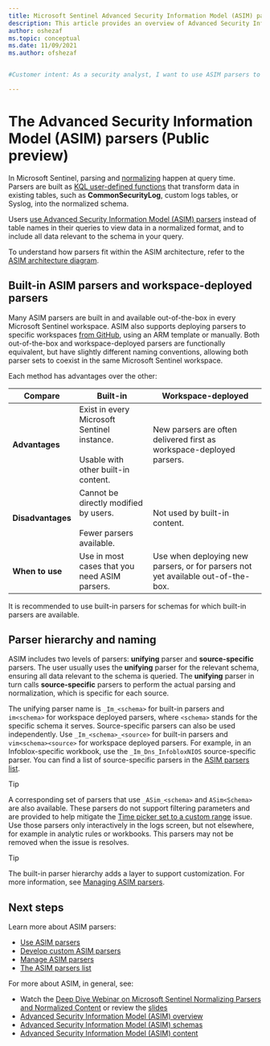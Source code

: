 ```yaml
---
title: Microsoft Sentinel Advanced Security Information Model (ASIM) parsers overview | Microsoft Docs
description: This article provides an overview of Advanced Security Information Model (ASIM) parsers and a link to more detailed ASIM parsers documents.
author: oshezaf
ms.topic: conceptual
ms.date: 11/09/2021
ms.author: ofshezaf


#Customer intent: As a security analyst, I want to use ASIM parsers to normalize and query security data so that I can efficiently analyze and correlate information from various sources.

--- 
```


# The Advanced Security Information Model (ASIM) parsers (Public preview)

In Microsoft Sentinel, parsing and [normalizing](normalization.md) happen at query time. Parsers are built as [KQL user-defined functions](/kusto/query/functions/user-defined-functions?view=microsoft-sentinel&preserve-view=true) that transform data in existing tables, such as **CommonSecurityLog**, custom logs tables, or Syslog, into the normalized schema.

Users [use Advanced Security Information Model (ASIM) parsers](normalization-about-parsers.md) instead of table names in their queries to view data in a normalized format, and to include all data relevant to the schema in your query. 

To understand how parsers fit within the ASIM architecture, refer to the [ASIM architecture diagram](normalization.md#asim-components).

## Built-in ASIM parsers and workspace-deployed parsers

Many ASIM parsers are built in and available out-of-the-box in every Microsoft Sentinel workspace. ASIM also supports deploying parsers to specific workspaces [from GitHub](https://aka.ms/DeployASIM), using an ARM template or manually. Both out-of-the-box and workspace-deployed parsers are functionally equivalent, but have slightly different naming conventions, allowing both parser sets to coexist in the same Microsoft Sentinel workspace.

Each method has advantages over the other: 

| Compare | Built-in | Workspace-deployed |
| --- | --- | --- |
| **Advantages** | Exist in every Microsoft Sentinel instance. <br><br>Usable with other built-in content. | New parsers are often delivered first as workspace-deployed parsers.|
| **Disadvantages** |Cannot be directly modified by users. <br><br>Fewer parsers available. | Not used by built-in content. |
| **When to use** | Use in most cases that you need ASIM parsers. | Use when deploying new parsers, or for parsers not yet available out-of-the-box. |

It is recommended to use built-in parsers for  schemas for which built-in parsers are available. 

## Parser hierarchy and naming

ASIM includes two levels of parsers: **unifying** parser and **source-specific** parsers. The user usually uses the **unifying** parser for the relevant schema, ensuring all data relevant to the schema is queried. The **unifying** parser in turn calls **source-specific** parsers to perform the actual parsing and normalization, which is specific for each source.

The unifying parser name is `_Im_<schema>` for built-in parsers and `im<schema>` for workspace deployed parsers, where `<schema>` stands for the specific schema it serves. Source-specific parsers can also be used independently. Use `_Im_<schema>_<source>` for built-in parsers and `vim<schema><source>` for workspace deployed parsers. For example, in an Infoblox-specific workbook, use the `_Im_Dns_InfobloxNIOS` source-specific parser. You can find a list of source-specific parsers in the [ASIM parsers list](normalization-parsers-list.md).

>[!TIP]
> A corresponding set of parsers that use `_ASim_<schema>` and `ASim<Schema>` are also available. These parsers do not support filtering parameters and are provided to help mitigate the [Time picker set to a custom range](normalization-known-issues.md#time-picker-set-to-a-custom-range) issue. Use those parsers only interactively in the logs screen, but not elsewhere, for example in analytic rules or workbooks. This parsers may not be removed when the issue is resolves.


>[!TIP]
> The built-in parser hierarchy adds a layer to support customization. For more information, see [Managing ASIM parsers](normalization-develop-parsers.md).

## <a name="next-steps"></a>Next steps

Learn more about ASIM parsers:

- [Use ASIM parsers](normalization-about-parsers.md)
- [Develop custom ASIM parsers](normalization-develop-parsers.md)
- [Manage ASIM parsers](normalization-manage-parsers.md)
- [The ASIM parsers list](normalization-parsers-list.md)


For more about ASIM, in general, see: 

- Watch the [Deep Dive Webinar on Microsoft Sentinel Normalizing Parsers and Normalized Content](https://www.youtube.com/watch?v=zaqblyjQW6k) or review the [slides](https://1drv.ms/b/s!AnEPjr8tHcNmjGtoRPQ2XYe3wQDz?e=R3dWeM)
- [Advanced Security Information Model (ASIM) overview](normalization.md)
- [Advanced Security Information Model (ASIM) schemas](normalization-about-schemas.md)
- [Advanced Security Information Model (ASIM) content](normalization-content.md)
